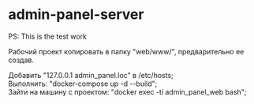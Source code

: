 # admin-panel-server
PS: This is the test work

Рабочий проект копировать в папку "web/www/", предварительно ее создав.

Добавить "127.0.0.1 admin_panel.loc" в /etc/hosts;  
Выполнить: "docker-compose up -d --build";  
Зайти на машину с проектом: "docker exec -ti admin_panel_web bash";  

